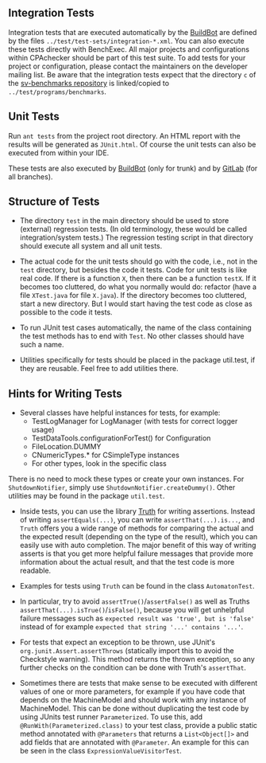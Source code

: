 <!--
This file is part of CPAchecker,
a tool for configurable software verification:
https://cpachecker.sosy-lab.org

SPDX-FileCopyrightText: 2007-2020 Dirk Beyer <https://www.sosy-lab.org>

SPDX-License-Identifier: Apache-2.0
-->

Integration Tests
-----------------

Integration tests that are executed automatically by the [BuildBot](https://buildbot.sosy-lab.org/buildbot/waterfall)
are defined by the files `../test/test-sets/integration-*.xml`.
You can also execute these tests directly with BenchExec.
All major projects and configurations within CPAchecker should be part of this test suite.
To add tests for your project or configuration,
please contact the maintainers on the developer mailing list.
Be aware that the integration tests expect that the directory `c`
of the [sv-benchmarks repository](https://gitlab.com/sosy-lab/benchmarking/sv-benchmarks)
is linked/copied to `../test/programs/benchmarks`.

Unit Tests
----------

Run `ant tests` from the project root directory.
An HTML report with the results will be generated as `JUnit.html`.
Of course the unit tests can also be executed from within your IDE.

These tests are also executed by [BuildBot](https://buildbot.sosy-lab.org/buildbot/waterfall) (only for trunk)
and by [GitLab](https://gitlab.com/sosy-lab/software/cpachecker/pipelines) (for all branches).

Structure of Tests
------------------

- The directory `test` in the main directory should be used to store (external) regression tests.
  (In old terminology, these would be called integration/system tests.)
  The regression testing script in that directory should execute all system and all unit tests.

- The actual code for the unit tests should go with the code,
  i.e., not in the `test` directory, but besides the code it tests.
  Code for unit tests is like real code.
  If there is a function `X`, then there can be a function `testX`.
  If it becomes too cluttered, do what you normally would do: refactor (have a file `XTest.java` for file `X.java`).
  If the directory becomes too cluttered, start a new directory.
  But I would start having the test code as close as possible to the code it tests.

- To run JUnit test cases automatically, the name of the class containing the test methods has to end with `Test`.
  No other classes should have such a name.

- Utilities specifically for tests should be placed in the package util.test,
  if they are reusable. Feel free to add utilities there.


Hints for Writing Tests
-----------------------

- Several classes have helpful instances for tests, for example:
  - TestLogManager for LogManager (with tests for correct logger usage)
  - TestDataTools.configurationForTest() for Configuration
  - FileLocation.DUMMY
  - CNumericTypes.* for CSimpleType instances
  - For other types, look in the specific class
  
There is no need to mock these types or create your own instances.
For `ShutdownNotifier`, simply use `ShutdownNotifier.createDummy()`.
Other utilities may be found in the package `util.test`.

- Inside tests, you can use the library [Truth](https://google.github.io/truth/) for writing assertions.
  Instead of writing `assertEquals(...)`, you can write `assertThat(...).is...`,
  and `Truth` offers you a wide range of methods for comparing the actual and the expected result
  (depending on the type of the result), which you can easily use with auto completion.
  The major benefit of this way of writing asserts is that you get more helpful failure messages
  that provide more information about the actual result, and that the test code is more readable.
- Examples for tests using `Truth` can be found in the class `AutomatonTest`.

- In particular, try to avoid `assertTrue()`/`assertFalse()` as well as Truths `assertThat(...).isTrue()`/`isFalse()`,
  because you will get unhelpful failure messages such as `expected result was 'true', but is 'false'`
  instead of for example `expected that string '...' contains '...'`.

- For tests that expect an exception to be thrown,
  use JUnit's `org.junit.Assert.assertThrows`
  (statically import this to avoid the Checkstyle warning).
  This method returns the thrown exception,
  so any further checks on the condition can be done with Truth's `assertThat`.

- Sometimes there are tests that make sense to be executed with different values of one or more parameters,
  for example if you have code that depends on the MachineModel and should work with any instance of MachineModel.
  This can be done without duplicating the test code by using JUnits test runner `Parameterized`.
  To use this, add `@RunWith(Parameterized.class)` to your test class,
  provide a public static method annotated with `@Parameters` that returns a `List<Object[]>`
  and add fields that are annotated with `@Parameter`.
  An example for this can be seen in the class `ExpressionValueVisitorTest`.
